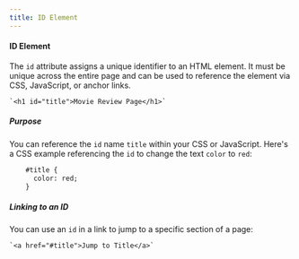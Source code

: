 ```yaml
---
title: ID Element
---
```


#### ID Element

The `id` attribute assigns a unique identifier to an HTML element. It must be unique across the entire page and can be used to reference the element via CSS, JavaScript, or anchor links.

    `<h1 id="title">Movie Review Page</h1>`

##### Purpose

You can reference the `id` name `title` within your CSS or JavaScript. Here's a CSS example referencing the `id` to change the text `color` to `red`:

```html
    #title {
      color: red;
    }
```

##### Linking to an ID

You can use an `id` in a link to jump to a specific section of a page:

    `<a href="#title">Jump to Title</a>`